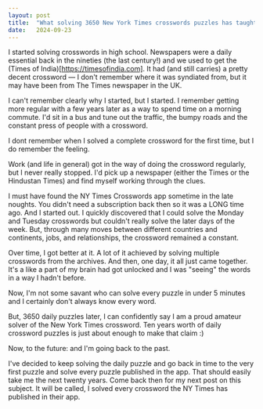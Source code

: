 ```yaml
---
layout: post
title:  "What solving 3650 New York Times crosswords puzzles has taught me"
date:   2024-09-23
---
```

I started solving crosswords in high school. Newspapers were a daily essential back in the nineties (the last century!) and we used to get the (Times of India)[https://timesofindia.com]. It had (and still carries) a pretty decent crossword — I don't remember where it was syndiated from, but it may have been from The Times newspaper in the UK. 

I can't remember clearly why I started, but I started. I remember getting more regular with a few years later as a way to spend time on a morning commute. I'd sit in a bus and tune out the traffic, the bumpy roads and the constant press of people with a crossword. 

I dont remember when I solved a complete crossword for the first time, but I do remember the feeling.

Work (and life in general) got in the way of doing the crossword regularly, but I never really stopped. I'd pick up a newspaper (either the Times or the Hindustan Times) and find myself working through the clues. 

I must have found the NY Times Crosswords app sometime in the late noughts. You didn't need a subscription back then so it was a LONG time ago. And I started out. I quickly discovered that I could solve the Monday and Tuesday crosswords but couldn't really solve the later days of the week. But, through many moves between different countries and continents, jobs, and relationships, the crossword remained a constant. 

Over time, I got better at it. A lot of it achieved by solving multiple crosswords from the archives. And then, one day, it all just came together. It's a like a part of my brain had got unlocked and I was "seeing" the words in a way I hadn't before.

Now, I'm not some savant who can solve every puzzle in under 5 minutes and I certainly don't always know every word.

But, 3650 daily puzzles later, I can confidently say I am a proud amateur solver of the New York Times crossword. Ten years worth of daily crossword puzzles is just about enough to make that claim :)

Now, to the future: and I'm going back to the past.

I've decided to keep solving the daily puzzle and go back in time to the very first puzzle and solve every puzzle published in the app. That should easily take me the next twenty years. Come back then for my next post on this subject. It will be called, I solved every crossword the NY Times has published in their app.

